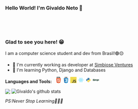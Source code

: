 ### Hello World! I'm Givaldo Neto 🙌

<a href="https://www.linkedin.com/in/givaldo-neto/"> 
    <img align="left" alt="" width="16px" src="https://cdn.jsdelivr.net/npm/simple-icons@v3/icons/linkedin.svg">
</a>
<br>
<a href="https://www.instagram.com/givaldoneto_/"> 
    <img align="left" alt="" width="16px" src="https://cdn.jsdelivr.net/npm/simple-icons@v3/icons/instagram.svg">
</a>
<br>
<a href="https://www.facebook.com/givaldoneto.souza/"> 
    <img align="left" alt="" width="16px" src="https://cdn.jsdelivr.net/npm/simple-icons@v3/icons/facebook.svg">
</a>
<br>

### Glad to see you here! 😁

I am a computer science student and dev from Brasil!🟢🟡

- 🌟 I'm currently working as developer at [Simbiose Ventures](https://www.simbioseventures.com/)
- 🌱 I'm learning Python, Django and Databases


**Languages and Tools:** &nbsp;
<code><img height="20" src="https://raw.githubusercontent.com/github/explore/80688e429a7d4ef2fca1e82350fe8e3517d3494d/topics/html/html.png"></code>
<code><img height="20" src="https://raw.githubusercontent.com/github/explore/80688e429a7d4ef2fca1e82350fe8e3517d3494d/topics/css/css.png"></code>
<code><img height="20" src="https://raw.githubusercontent.com/github/explore/80688e429a7d4ef2fca1e82350fe8e3517d3494d/topics/javascript/javascript.png"></code>
<code><img height="20" src="https://raw.githubusercontent.com/github/explore/80688e429a7d4ef2fca1e82350fe8e3517d3494d/topics/react/react.png"></code>
<code><img height="20" src="https://raw.githubusercontent.com/github/explore/80688e429a7d4ef2fca1e82350fe8e3517d3494d/topics/python/python.png"></code>
<code><img height="20" src="https://raw.githubusercontent.com/github/explore/80688e429a7d4ef2fca1e82350fe8e3517d3494d/topics/django/django.png"></code>


<p aling="center">
    <img align="center" src="https://github-readme-stats.vercel.app/api/top-langs/?username=Givs&theme=radical&hide_langs_below=1&layout=compact">
    <img align="center" src="https://github-readme-stats.vercel.app/api?username=Givs&show_icons=true&theme=radical&line_height=21" alt="Givaldo's github stats">
</p>

*PS:Never Stop Learning🚀🚀🚀*
